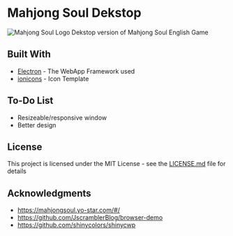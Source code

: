 # Mahjong Soul Dekstop

![Mahjong Soul Logo](https://mahjongsoul.yo-star.com/img/Mahjong_logo.d393a548.png)
Dekstop version of Mahjong Soul English Game

## Built With

* [Electron](https://electronjs.org/) - The WebApp Framework used
* [ionicons](https://ionicons.com/v2/) - Icon Template

## To-Do List

* Resizeable/responsive window
* Better design

## License

This project is licensed under the MIT License - see the [LICENSE.md](LICENSE.md) file for details

## Acknowledgments

* https://mahjongsoul.yo-star.com/#/
* https://github.com/JscramblerBlog/browser-demo
* https://github.com/shinycolors/shinycwp